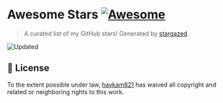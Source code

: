 # Awesome Stars [![Awesome](https://cdn.rawgit.com/sindresorhus/awesome/d7305f38d29fed78fa85652e3a63e154dd8e8829/media/badge.svg)](https://github.com/sindresorhus/awesome)

> A curated list of my GitHub stars! Generated by [stargazed](https://github.com/abhijithvijayan/stargazed)

![Updated](https://img.shields.io/badge/Updated-24--8--2023-blue.svg)


## 📝 License

To the extent possible under law, [haykam821](https://github.com/haykam821) has waived all copyright and related or neighboring rights to this work.


